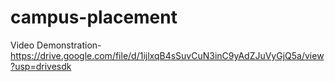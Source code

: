 # campus-placement
Video Demonstration-https://drive.google.com/file/d/1ijlxqB4sSuvCuN3inC9yAdZJuVyGjQ5a/view?usp=drivesdk 
